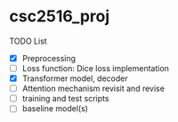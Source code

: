 # csc2516_proj

TODO List

- [x] Preprocessing
- [ ] Loss function: Dice loss implementation
- [x] Transformer model, decoder
- [ ] Attention mechanism revisit and revise
- [ ] training and test scripts
- [ ] baseline model(s)
